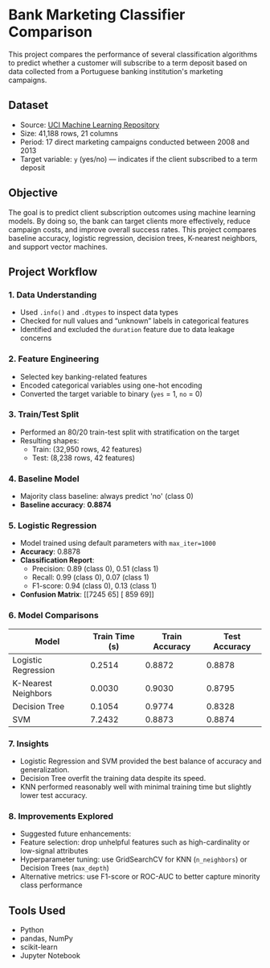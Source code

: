 # Bank Marketing Classifier Comparison

This project compares the performance of several classification algorithms to predict whether a customer will subscribe to a term deposit based on data collected from a Portuguese banking institution's marketing campaigns.

## Dataset

- Source: [UCI Machine Learning Repository](https://archive.ics.uci.edu/ml/datasets/bank+marketing)
- Size: 41,188 rows, 21 columns
- Period: 17 direct marketing campaigns conducted between 2008 and 2013
- Target variable: `y` (yes/no) — indicates if the client subscribed to a term deposit

## Objective

The goal is to predict client subscription outcomes using machine learning models. By doing so, the bank can target clients more effectively, reduce campaign costs, and improve overall success rates. This project compares baseline accuracy, logistic regression, decision trees, K-nearest neighbors, and support vector machines.

## Project Workflow

### 1. Data Understanding

- Used `.info()` and `.dtypes` to inspect data types
- Checked for null values and “unknown” labels in categorical features
- Identified and excluded the `duration` feature due to data leakage concerns

### 2. Feature Engineering

- Selected key banking-related features
- Encoded categorical variables using one-hot encoding
- Converted the target variable to binary (`yes` = 1, `no` = 0)

### 3. Train/Test Split

- Performed an 80/20 train-test split with stratification on the target
- Resulting shapes:  
  - Train: (32,950 rows, 42 features)  
  - Test: (8,238 rows, 42 features)

### 4. Baseline Model

- Majority class baseline: always predict 'no' (class 0)
- **Baseline accuracy**: **0.8874**

### 5. Logistic Regression

- Model trained using default parameters with `max_iter=1000`
- **Accuracy**: 0.8878
- **Classification Report**:
  - Precision: 0.89 (class 0), 0.51 (class 1)
  - Recall: 0.99 (class 0), 0.07 (class 1)
  - F1-score: 0.94 (class 0), 0.13 (class 1)
- **Confusion Matrix**:
[[7245 65]
[ 859 69]]


### 6. Model Comparisons

| Model               | Train Time (s) | Train Accuracy | Test Accuracy |
|--------------------|----------------|----------------|---------------|
| Logistic Regression| 0.2514         | 0.8872         | 0.8878        |
| K-Nearest Neighbors| 0.0030         | 0.9030         | 0.8795        |
| Decision Tree      | 0.1054         | 0.9774         | 0.8328        |
| SVM                | 7.2432         | 0.8873         | 0.8874        |

### 7. Insights

- Logistic Regression and SVM provided the best balance of accuracy and generalization.
- Decision Tree overfit the training data despite its speed.
- KNN performed reasonably well with minimal training time but slightly lower test accuracy.

### 8. Improvements Explored

- Suggested future enhancements:
- Feature selection: drop unhelpful features such as high-cardinality or low-signal attributes
- Hyperparameter tuning: use GridSearchCV for KNN (`n_neighbors`) or Decision Trees (`max_depth`)
- Alternative metrics: use F1-score or ROC-AUC to better capture minority class performance

## Tools Used

- Python
- pandas, NumPy
- scikit-learn
- Jupyter Notebook
